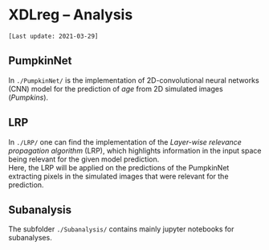# XDLreg – Analysis

`[Last update: 2021-03-29]`

## PumpkinNet
In `./PumpkinNet/` is the implementation of 2D-convolutional neural networks (CNN) model for the prediction of *age* from 2D simulated images (*Pumpkins*).  

## LRP
In `./LRP/` one can find the implementation of the *Layer-wise relevance propagation algorithm* (LRP), which highlights information in the input space being relevant for the given model prediction. <br>
Here, the LRP will be applied on the predictions of the PumpkinNet extracting pixels in the simulated images that were relevant for the prediction. 

## Subanalysis
The subfolder `./Subanalysis/`  contains mainly jupyter notebooks for subanalyses.
